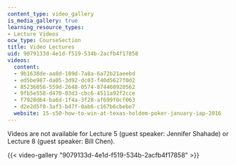 ```yaml
---
content_type: video_gallery
is_media_gallery: true
learning_resource_types:
- Lecture Videos
ocw_type: CourseSection
title: Video Lectures
uid: 9079133d-4e1d-f519-534b-2acfb4f17858
videos:
  content:
  - 9b1638de-aa8d-189d-7a8a-6a72b21aeebd
  - ed5be987-da05-3d92-dc03-f40d5627f0d2
  - 85236056-559d-2648-0574-874460920562
  - 9fb5e558-d470-03d3-cbc6-4511a92f2cce
  - f7928d64-ba6d-1f4a-3f28-af699f0cf063
  - d2e2d5f0-3af3-b47f-0ab6-c167b6cbebe7
  website: 15-s50-how-to-win-at-texas-holdem-poker-january-iap-2016
---
```


Videos are not available for Lecture 5 (guest speaker: Jennifer Shahade) or Lecture 8 (guest speaker: Bill Chen).

{{< video-gallery "9079133d-4e1d-f519-534b-2acfb4f17858" >}}

